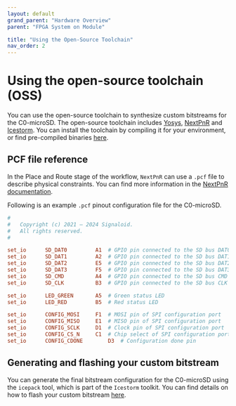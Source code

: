 ```yaml
---
layout: default
grand_parent: "Hardware Overview"
parent: "FPGA System on Module"

title: "Using the Open-Source Toolchain"
nav_order: 2
---
```


# Using the open-source toolchain (OSS)
You can use the open-source toolchain to synthesize custom bitstreams for the C0-microSD. The open-source toolchain includes [Yosys](https://github.com/YosysHQ/yosys), [NextPnR](https://github.com/YosysHQ/nextpnr/tree/master) and [Icestorm](https://github.com/YosysHQ/icestorm). You can install the toolchain by compiling it for your environment, or find pre-compiled binaries [here](https://github.com/YosysHQ/oss-cad-suite-build).

## PCF file reference
In the Place and Route stage of the workflow, `NextPnR` can use a `.pcf` file to describe physical constraints. You can find more information in the [NextPnR documentation](https://github.com/YosysHQ/nextpnr/blob/master/docs/ice40.md).

Following is an example `.pcf` pinout configuration file for the C0-microSD.

```conf
#
#	Copyright (c) 2021 – 2024 Signaloid.
#	All rights reserved.
#

set_io		SD_DAT0			A1	# GPIO pin connected to the SD bus DAT0
set_io		SD_DAT1			A2	# GPIO pin connected to the SD bus DAT1
set_io		SD_DAT2			E5	# GPIO pin connected to the SD bus DAT2
set_io		SD_DAT3			F5	# GPIO pin connected to the SD bus DAT3
set_io		SD_CMD			A4	# GPIO pin connected to the SD bus CMD
set_io		SD_CLK			B3	# GPIO pin connected to the SD bus CLK

set_io		LED_GREEN		A5	# Green status LED
set_io		LED_RED			B5	# Red status LED

set_io		CONFIG_MOSI		F1	# MOSI pin of SPI configuration port
set_io		CONFIG_MISO		E1	# MISO pin of SPI configuration port
set_io		CONFIG_SCLK		D1	# Clock pin of SPI configuration port
set_io		CONFIG_CS_N		C1	# Chip select of SPI configuration port (active low)
set_io		CONFIG_CDONE		D3	# Configuration done pin
```

## Generating and flashing your custom bitstream
You can generate the final bitstream configuration for the C0-microSD using the `icepack` tool, which is part of the `Icestorm` toolkit. You can find details on how to flash your custom bitstream [here](/guides/flash-data-to-c0-microsd.html).
